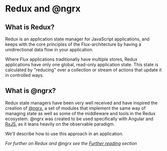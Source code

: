 # Redux and @ngrx

## What is Redux?

Redux is an application state manager for JavaScript applications, and keeps with the core principles of the Flux-architecture by having a unidirectional data flow in your application.

Where Flux applications traditionally have multiple stores, Redux applications have only one global, read-only application state. This state is calculated by "reducing" over a collection or stream of actions that update it in controlled ways.

## What is @ngrx?

Redux state managers have been very well received and have inspired the creation of [@ngrx](https://github.com/ngrx), a set of modules that implement the same way of managing state as well as some of the middleware and tools in the Redux ecosystem. @ngrx was created to be used specifically with Angular and [RxJS](https://github.com/Reactive-Extensions/RxJS), as it leans heavily on the observable paradigm.

We'll describe how to use this approach in an application.

_For further on Redux and @ngrx see the_ [_Further reading_](https://github.com/rangle-io/ngcourse2/tree/09082598446e63f5895e524c7acce61e5f017531/handout/further-reading.html#redux-and-ngrx) _section_

